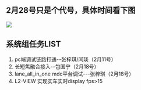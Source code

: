 ## 2月28号只是个代号，具体时间看下图

![](/home/lpzone/work_folder/项目/ep40(H1Z)/3-4-5月下个版本发布关键点.jpg)

## 系统组任务LIST

1. pc端调试链路打通--张梓琪/闫琰（2月11号）
2. 长短焦融合接入--包国宁（2月18号）
3. lane_all_in_one mdc平台调试---张梓琪（2月18号）
4. L2-VIEW 实现实车实时display  fps>15